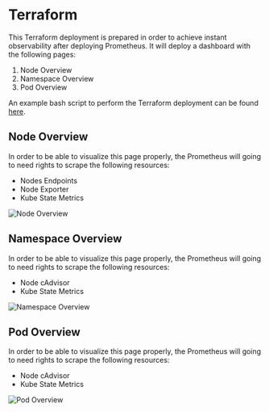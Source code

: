 # Terraform

This Terraform deployment is prepared in order to achieve instant observability after deploying Prometheus. It will deploy a dashboard with the following pages:

1. Node Overview
2. Namespace Overview
3. Pod Overview

An example bash script to perform the Terraform deployment can be found [here](../../scripts/02_deploy_newrelic_terraform.sh).

## Node Overview

In order to be able to visualize this page properly, the Prometheus will going to need rights to scrape the following resources:
* Nodes Endpoints
* Node Exporter
* Kube State Metrics

![Node Overview](../../docs/node_overview.png)

## Namespace Overview

In order to be able to visualize this page properly, the Prometheus will going to need rights to scrape the following resources:
* Node cAdvisor
* Kube State Metrics

![Namespace Overview](../../docs/namespace_overview.png)

## Pod Overview

In order to be able to visualize this page properly, the Prometheus will going to need rights to scrape the following resources:
* Node cAdvisor
* Kube State Metrics

![Pod Overview](../../docs/pod_overview.png)
